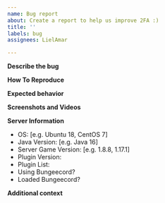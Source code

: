 ```yaml
---
name: Bug report
about: Create a report to help us improve 2FA :)
title: ''
labels: bug
assignees: LielAmar

---
```


**Describe the bug**
<!-- A clear and concise description of what the bug is -->

**How To Reproduce**
<!-- Steps to reproduce the behavior:
1. Go to '...'
2. Click on '....'
3. Run command: '...'
4. See error
-->

**Expected behavior**
<!-- A clear and concise description of what you expected to happen -->

**Screenshots and Videos**
<!-- If applicable, add screenshots or videos to help explain your problem -->

**Server Information**
<!-- Can be generated by running /2FA report in-game -->
 - OS: [e.g. Ubuntu 18, CentOS 7]
 - Java Version: [e.g. Java 16]
 - Server Game Version: [e.g. 1.8.8, 1.17.1]
 - Plugin Version:
 - Plugin List:
 - Using Bungeecord?
 - Loaded Bungeecord?

**Additional context**
<!-- Add any other context about the problem here -->
